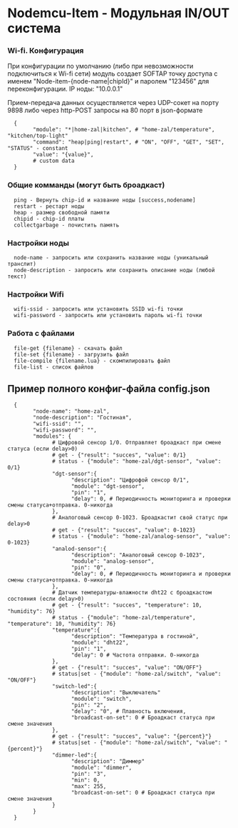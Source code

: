 # Nodemcu-Item - Модульная IN/OUT система 

### Wi-fi. Конфигурация
При конфигурации по умолчанию (либо при невозможности подключиться к Wi-fi сети) модуль создает SOFTAP точку доступа с именем "Node-item-{node-name|chipId}" и паролем "123456" для переконфигурации. IP ноды: "10.0.0.1"

Прием-передача данных осуществляется через UDP-сокет на порту 9898 либо через http-POST запросы на 80 порт в json-формате
      
      {
            "module": "*|home-zal|kitchen", # "home-zal/temperature", "kitchen/top-light"
            "command": "heap|ping|restart", # "ON", "OFF", "GET", "SET", "STATUS" - constant
            "value": "{value}",
            # custom data
      }

### Общие комманды (могут быть броадкаст)
      ping - Вернуть chip-id и название ноды [success,nodename]
      restart - рестарт ноды
      heap - размер свободной памяти
      chipid - chip-id платы
      collectgarbage - почистить память

### Настройки ноды
      node-name - запросить или сохранить название ноды (уникальный транслит)
      node-description - запросить или сохранить описание ноды (любой текст)

### Настройки Wifi
      wifi-ssid - запросить или установить SSID wi-fi точки
      wifi-password - запросить или установить пароль wi-fi точки
      
### Работа с файлами
      file-get {filename} - скачать файл
      file-set {filename} - загрузить файл
      file-compile {filename.lua} - скомпилировать файл
      file-list - список файлов

## Пример полного конфиг-файла config.json
      {
            "node-name": "home-zal",
            "node-description": "Гостиная",
            "wifi-ssid": "",
            "wifi-password": "",
            "modules": {
                  # Цифровой сенсор 1/0. Отправляет броадкаст при смене статуса (если delay>0)
                  # get - {"result": "succes", "value": 0/1}
                  # status - {"module": "home-zal/dgt-sensor", "value": 0/1}
                  "dgt-sensor":{
                        "description": "Цифрофой сенсор 0/1",
                        "module": "dgt-sensor",
                        "pin": "1",
                        "delay": 0, # Периодичность мониторинга и проверки смены статуса+отправка. 0-никогда
                  },
                  # Аналоговый сенсор 0-1023. Броадкастит свой статус при delay>0
                  # get - {"result": "succes", "value": 0-1023}
                  # status - {"module": "home-zal/analog-sensor", "value": 0-1023}
                  "analod-sensor":{
                        "description": "Аналоговый сенсор 0-1023",
                        "module": "analog-sensor",
                        "pin": "0",
                        "delay": 0, # Периодичность мониторинга и проверки смены статуса+отправка. 0-никогда
                  },
                  # Датчик температуры-влажности dht22 с броадкастом состояния (если delay>0)
                  # get - {"result": "succes", "temperature": 10, "humidity": 76}
                  # status - {"module": "home-zal/temperature", "temperature": 10, "humidity": 76}
                  "temperature":{
                        "description": "Температура в гостиной",
                        "module": "dht22",
                        "pin": "1",
                        "delay": 0 # Частота отправки. 0-никогда
                  },
                  # get - {"result": "succes", "value": "ON/OFF"}
                  # status|set - {"module": "home-zal/switch", "value": "ON/OFF"}
                  "switch-led":{
                        "description": "Выключатель"
                        "module": "switch",
                        "pin": "2",
                        "delay": "0", # Плавность включения,
                        "broadcast-on-set": 0 # Броадкаст статуса при смене значения
                  },
                  # get - {"result": "succes", "value": "{percent}"}
                  # status|set - {"module": "home-zal/switch", "value": "{percent}"}
                  "dimmer-led":{
                        "description": "Диммер"
                        "module": "dimmer",
                        "pin": "3",
                        "min": 0,
                        "max": 255,
                        "broadcast-on-set": 0 # Броадкаст статуса при смене значения
                  }
            }
      }
